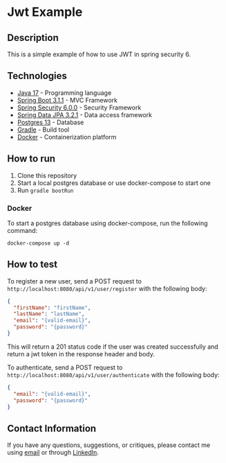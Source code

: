 # Jwt Example

## Description

This is a simple example of how to use JWT in spring security 6.

## Technologies

- [Java 17](https://www.java.com/pt-BR/) - Programming language
- [Spring Boot 3.1.1](https://spring.io/projects/spring-boot) - MVC Framework
- [Spring Security 6.0.0](https://spring.io/projects/spring-security) - Security Framework
- [Spring Data JPA 3.2.1](https://spring.io/projects/spring-data-jpa) - Data access framework
- [Postgres 13](https://www.postgresql.org/) - Database
- [Gradle](https://gradle.org/) - Build tool
- [Docker](https://www.docker.com/) - Containerization platform


## How to run

1. Clone this repository
2. Start a local postgres database or use docker-compose to start one
2. Run `gradle bootRun`

### Docker

To start a postgres database using docker-compose, run the following command:

```shell
docker-compose up -d
```


## How to test

To register a new user, send a POST request to `http://localhost:8080/api/v1/user/register` with the following body:

```json
{
  "firstName": "firstName",
  "lastName": "lastName",
  "email": "{valid-email}",
  "password": "{password}"
}
```

This will return a 201 status code if the user was created successfully and return a jwt token
in the response header and body.

To authenticate, send a POST request to `http://localhost:8080/api/v1/user/authenticate` with the following body:

```json
{
  "email": "{valid-email}",
  "password": "{password}"
}
```



## Contact Information

If you have any questions, suggestions, or critiques, please contact me using [email](mailto:anderson.higo2@gmail.com)
or through [LinkedIn](https://www.linkedin.com/in/andersonhsporto/).